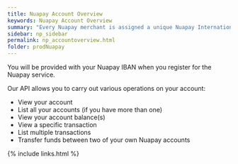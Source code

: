 ```yaml
---
title: Nuapay Account Overview
keywords: Nuapay Account Overview
summary: "Every Nuapay merchant is assigned a unique Nuapay International Bank Account - Direct Debut settlements are credited to this account; Credit Transfers are debited from this account."
sidebar: np_sidebar
permalink: np_accountoverview.html
folder: prodNuapay
---
```


You will be provided with your Nuapay IBAN when you register for the Nuapay service. 

Our API allows you to carry out various operations on your account:

* View your account
* List all your accounts (if you have more than one)
* View your account balance(s)
* View a specific transaction
* List multiple transactions
* Transfer funds between two of your own Nuapay accounts



{% include links.html %}
